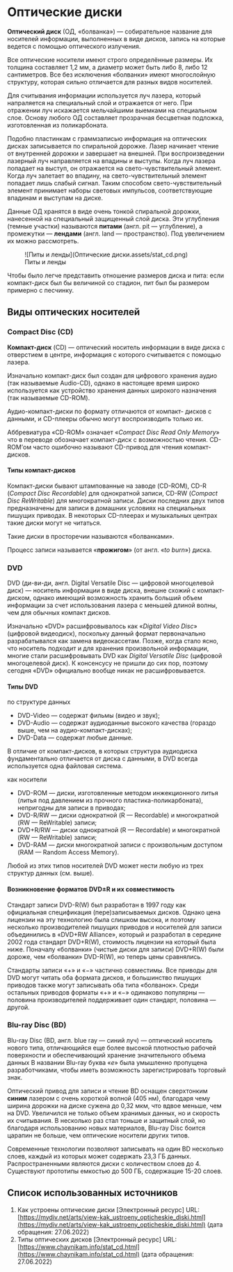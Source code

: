 # Оптические диски

**Оптический диск** (ОД, «болванка») — собирательное название для носителей информации, выполненных в виде дисков, запись на которые ведется с помощью оптического излучения. 

Все оптические носители имеют строго определённые размеры. Их толщина составляет 1,2 мм, а диаметр может быть либо 8, либо 12 сантиметров. Все без исключения «болванки» имеют многослойную структуру, которая сильно отличается для разных видов носителей.

Для считывания информации используется луч лазера, который напраляется на специальный слой и отражается от него. При отражении луч искажается мельчайшими выемками на специальном слое. Основу любого ОД составляет прозрачная бесцветная подложка, изготовленная из поликарбоната. 

Подобно пластинкам с граммзаписью информация на оптических дисках записывается по спиральной дорожке. Лазер начинает чтение от внутренней дорожки и завершает на внешней. При воспроизведении лазерный луч направляется на впадины и выступы. Когда луч лазера попадает на выступ, он отражается на свето-чувствительный элемент. Когда луч залетает во впадину, на свето-чувствительный элемент попадает лишь слабый сигнал. Таким способом свето-чувствительный элемент принимает наборы световых импульсов, соответствующие впадинам и выступам на диске.

Данные ОД хранятся в виде очень тонкой спиральной дорожки, нанесенной на специальный защищенный слой диска. Эти углубления (темные участки) называются **питами** (англ. pit — углубление), а промежутки — **лендами** (англ. land — пространство). Под увеличением их можно рассмотреть.

<figure markdown>
  ![Питы и ленды](Оптические диски.assets/stat_cd.png)
  <figcaption>Питы и ленды</figcaption>
</figure>

Чтобы было легче представить отношение размеров диска и пита: если компакт-диск был бы величиной со стадион, пит был бы размером примерно с песчинку.

## Виды оптических носителей

### Compact Disc (CD)

**Компакт-диск** (CD) — оптический носитель информации в виде диска с отверстием в центре, информация с которого считывается с помощью лазера. 

Изначально компакт-диск был создан для цифрового хранения аудио (так называемые Audio-CD), однако в настоящее время широко используется как устройство хранения данных широкого назначения (так называемые CD-ROM).

Аудио-компакт-диски по формату отличаются от компакт-
дисков с данными, и CD-плееры обычно могут воспроизводить только их.

Аббревиатура «CD-ROM» означает «*Compact Disc Read Only Memory*» что в переводе обозначает компакт-диск с возможностью чтения. CD-ROM’ом часто ошибочно
называют CD-привод для чтения компакт-дисков.

#### Типы компакт-дисков

Компакт-диски бывают штампованные на заводе (CD-ROM), CD-R (*Compact Disc Recordable*) для однократной записи, CD-RW (*Compact Disc ReWritable*) для многократной записи. Диски последних двух типов предназначены для записи в домашних условиях на специальных пишущих приводах. В некоторых CD-плеерах и музыкальных центрах такие диски могут не читаться.

Такие диски в просторечии называются «болванками».

Процесс записи называется «**прожигом**» (от англ. «*to burn*») диска.

### DVD

DVD (ди-ви-ди, англ. Digital Versatile Disc — цифровой многоцелевой диск) — носитель информации в виде диска, внешне схожий с компакт-диском, однако имеющий возможность хранить больший объем информации за счет использования лазера с меньшей длиной волны, чем для обычных компакт дисков.

Изначально «DVD» расшифровывалось как «*Digital Video Disc*» (цифровой видеодиск), поскольку данный формат первоначально разрабатывался как замена видеокассетам. Позже, когда стало ясно, что носитель подходит и для хранения произвольной информации, многие стали расшифровывать DVD как *Digital Versatile Disc* (цифровой многоцелевой диск). К консенсусу не пришли до сих пор, поэтому сегодня «DVD» официально вообще никак не расшифровывается.

#### Типы DVD

по структуре данных

- DVD-Video — содержат фильмы (видео и звук);
- DVD-Audio — содержат аудиоданные высокого качества (гораздо выше, чем на аудио-компакт-дисках);
- DVD-Data — содержат любые данные.

В отличие от компакт-дисков, в которых структура аудиодиска фундаментально отличается от диска с данными, в DVD всегда используется одна файловая система.

как носители

- DVD-ROM — диски, изготовленные методом инжекционного литья (литья под давлением из прочного пластика-поликарбоната), непригодны для записи в приводах;
- DVD-R/RW — диски однократной (R — Recordable) и многократной (RW — ReWritable) записи;
- DVD+R/RW — диски однократной (R — Recordable) и многократной (RW — ReWritable) записи;
- DVD-RAM — диски многократной записи с произвольным доступом (RAM — Random Access Memory).

Любой из этих типов носителей DVD может нести любую из трех структур данных (см. выше).

#### Возникновение форматов DVD$\pm$R и их совместимость

Стандарт записи DVD-R(W) был разработан в 1997 году как официальная спецификация (пере)записываемых дисков. Однако цена лицензии на эту технологию была слишком высока, и поэтому несколько производителей пишущих приводов и носителей для записи объединились в «DVD+RW Alliance», который и разработал в середине 2002 года стандарт DVD+R(W), стоимость лицензии на который была ниже. Поначалу «болванки» (чистые диски для записи) DVD+R(W) были дороже, чем «болванки» DVD-R(W), но теперь цены сравнялись.

Стандарты записи «$+$» и «$-$» частично совместимы. Все приводы для DVD могут читать оба формата дисков, и большинство пишущих приводов также могут записывать оба типа «болванок». Среди остальных приводов форматы «$+$» и «$-$» одинаково
популярны — половина производителей поддерживает один стандарт, половина — другой.

### Blu-ray Disc (BD)

Blu-ray Disc (BD, англ. blue ray — синий луч) — оптический носитель нового типа, отличающийся еще более высокой плотностью рабочей поверхности и обеспечивающий хранение значительного объема данных В названии Blu-ray буква «*e*» была умышленно пропущена разработчиками, чтобы иметь возможность зарегистрировать торговый знак.

Оптический привод для записи и чтение BD оснащен сверхтонким **синим** лазером с очень короткой волной (405 нм), благодаря чему ширина дорожки на диске сужена до 0,32 мкм, что вдвое меньше, чем на DVD. Увеличился не только объем хранимых данных, но и скорость их считывания. В несколько раз стал тоньше и защитный слой, но благодаря использованию новых материалов, Blu-ray Disc боится царапин не больше, чем оптические носители других типов.

Современные технологии позволяют записывать на один BD несколько слоев, каждый из которых может содержать 23,3 ГБ данных. Распространенными являются диски с количеством слоев до 4. Существуют прототипы емкостью до 500 ГБ, содержащие 15-20 слоев.

## Список использованных источников

1. Как устроены оптические диски [Электронный ресурс] URL:[https://mydiv.net/arts/view-kak_ustroeny_opticheskie_diski.html](https://mydiv.net/arts/view-kak_ustroeny_opticheskie_diski.html) (дата обращения: 27.06.2022)
1. Типы оптических дисков [Электронный ресурс] URL:[https://www.chaynikam.info/stat_cd.html](https://www.chaynikam.info/stat_cd.html) (дата обращения: 27.06.2022)